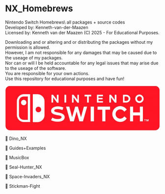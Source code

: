 # NX_Homebrews
Nintendo Switch Homebrews\ 
all packages + source codes\
Developed by: Kenneth-van-der-Maazen\
Licensed by: Kenneth van der Maazen (C) 2025 - For Educational Purposes.
  
Downloading and or altering and or distributing the packages without my permission is allowed.\
However, I am not responsible for any damages that may be caused due to the useage of my packages.\
Nor can or will I be held accountable for any legal issues that may arise due to the useage of the software.\
You are responsible for your own actions.\
Use this repository for educational purposes and have fun!

![alt text](image.png)



📁 Dino_NX

📁 Guides+Examples

📁 MusicBox

📁 Seal-Hunter_NX

📁 Space-Invaders_NX

📁 Stickman-Fight

